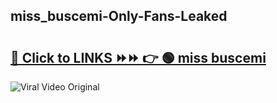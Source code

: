 
 ## miss_buscemi-Only-Fans-Leaked

# <h2><a href="https://clipsfans.com/miss_buscemi&ref=git">🔗 Click to LINKS ⏩⏩ 👉 🟢 miss buscemi </a></h2>

<a href="https://clipsfans.com/miss_buscemi&ref=git" rel="nofollow" data-target="animated-image.originalLink"><img src="https://i.ibb.co.com/xMMVF88/686577567.gif" alt="Viral Video Original" style="max-width: 100%; display: inline-block;" data-target="animated-image.originalImage"></a>
